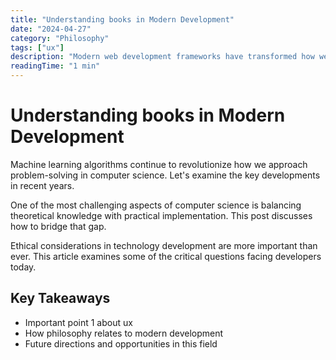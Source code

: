 ```yaml
---
title: "Understanding books in Modern Development"
date: "2024-04-27"
category: "Philosophy"
tags: ["ux"]
description: "Modern web development frameworks have transformed how we build applications. Let's look at the evolution of these tools..."
readingTime: "1 min"
---
```


# Understanding books in Modern Development

Machine learning algorithms continue to revolutionize how we approach problem-solving in computer science. Let's examine the key developments in recent years.

One of the most challenging aspects of computer science is balancing theoretical knowledge with practical implementation. This post discusses how to bridge that gap.

Ethical considerations in technology development are more important than ever. This article examines some of the critical questions facing developers today.

## Key Takeaways

- Important point 1 about ux
- How philosophy relates to modern development
- Future directions and opportunities in this field
